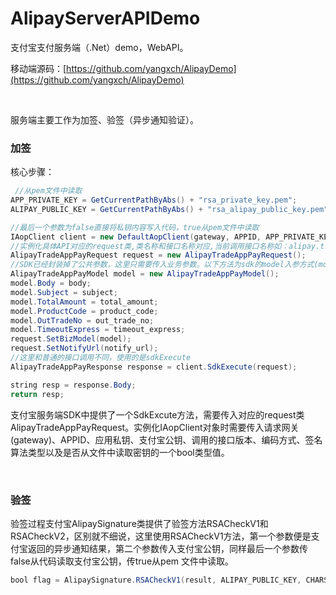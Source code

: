 # AlipayServerAPIDemo
支付宝支付服务端（.Net）demo，WebAPI。

移动端源码：[https://github.com/yangxch/AlipayDemo](https://github.com/yangxch/AlipayDemo)

<br>

服务端主要工作为加签、验签（异步通知验证）。

### 加签

核心步骤：

```java
 //从pem文件中读取
APP_PRIVATE_KEY = GetCurrentPathByAbs() + "rsa_private_key.pem";
ALIPAY_PUBLIC_KEY = GetCurrentPathByAbs() + "rsa_alipay_public_key.pem";

//最后一个参数为false直接将私钥内容写入代码，true从pem文件中读取
IAopClient client = new DefaultAopClient(gateway, APPID, APP_PRIVATE_KEY, format, version, sign_type, ALIPAY_PUBLIC_KEY, CHARSET, true);
//实例化具体API对应的request类,类名称和接口名称对应,当前调用接口名称如：alipay.trade.app.pay
AlipayTradeAppPayRequest request = new AlipayTradeAppPayRequest();
//SDK已经封装掉了公共参数，这里只需要传入业务参数。以下方法为sdk的model入参方式(model和biz_content同时存在的情况下取biz_content)。
AlipayTradeAppPayModel model = new AlipayTradeAppPayModel();
model.Body = body;
model.Subject = subject;
model.TotalAmount = total_amount;
model.ProductCode = product_code;
model.OutTradeNo = out_trade_no;
model.TimeoutExpress = timeout_express;
request.SetBizModel(model);
request.SetNotifyUrl(notify_url);
//这里和普通的接口调用不同，使用的是sdkExecute
AlipayTradeAppPayResponse response = client.SdkExecute(request);

string resp = response.Body;
return resp;
```

支付宝服务端SDK中提供了一个SdkExcute方法，需要传入对应的request类AlipayTradeAppPayRequest。实例化IAopClient对象时需要传入请求网关(gateway)、APPID、应用私钥、支付宝公钥、调用的接口版本、编码方式、签名算法类型以及是否从文件中读取密钥的一个bool类型值。



<br>

### 验签

验签过程支付宝AlipaySignature类提供了验签方法RSACheckV1和RSACheckV2，区别就不细说，这里使用RSACheckV1方法，第一个参数便是支付宝返回的异步通知结果，第二个参数传入支付宝公钥，同样最后一个参数传false从代码读取支付宝公钥，传true从pem 文件中读取。


```java
bool flag = AlipaySignature.RSACheckV1(result, ALIPAY_PUBLIC_KEY, CHARSET, sign_type, true);
```





